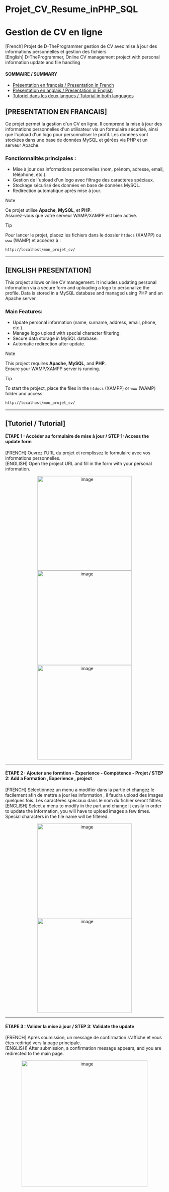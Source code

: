 # Projet_CV_Resume_inPHP_SQL



# Gestion de CV en ligne  
[French] Projet de D-TheProgrammer gestion de CV avec mise à jour des informations personnelles et gestion des fichiers  
[English] D-TheProgrammer, Online CV management project with personal information update and file handling  

#### SOMMAIRE / SUMMARY
- [Présentation en français / Presentation in French](#presentation-en-francais)
- [Présentation en anglais / Presentation in English](#english-presentation)
- [Tutoriel dans les deux langues / Tutorial in both languages](#tutoriel--tutorial)

## [PRESENTATION EN FRANCAIS]  
Ce projet permet la gestion d'un CV en ligne. Il comprend la mise à jour des informations personnelles d'un utilisateur via un formulaire sécurisé, ainsi que l'upload d'un logo pour personnaliser le profil. Les données sont stockées dans une base de données MySQL et gérées via PHP et un serveur Apache.

### Fonctionnalités principales :
- Mise à jour des informations personnelles (nom, prénom, adresse, email, téléphone, etc.).
- Gestion de l'upload d'un logo avec filtrage des caractères spéciaux.
- Stockage sécurisé des données en base de données MySQL.
- Redirection automatique après mise à jour.

> [!NOTE]  
> Ce projet utilise **Apache**, **MySQL**, et **PHP**.  
> Assurez-vous que votre serveur WAMP/XAMPP est bien activé.  

> [!TIP]  
> Pour lancer le projet, placez les fichiers dans le dossier `htdocs` (XAMPP) ou `www` (WAMP) et accédez à :  
> ```bash
> http://localhost/mon_projet_cv/
> ```

---

## [ENGLISH PRESENTATION]  
This project allows online CV management. It includes updating personal information via a secure form and uploading a logo to personalize the profile. Data is stored in a MySQL database and managed using PHP and an Apache server.

### Main Features:
- Update personal information (name, surname, address, email, phone, etc.).
- Manage logo upload with special character filtering.
- Secure data storage in MySQL database.
- Automatic redirection after update.

> [!NOTE]  
> This project requires **Apache**, **MySQL**, and **PHP**.  
> Ensure your WAMP/XAMPP server is running.  

> [!TIP]  
> To start the project, place the files in the `htdocs` (XAMPP) or `www` (WAMP) folder and access:  
> ```bash
> http://localhost/mon_projet_cv/
> ```

---

## [Tutoriel / Tutorial]  

#### ÉTAPE 1 : Accéder au formulaire de mise à jour / STEP 1: Access the update form  
[FRENCH] Ouvrez l'URL du projet et remplissez le formulaire avec vos informations personnelles.  
[ENGLISH] Open the project URL and fill in the form with your personal information.  

<div align="center">
  <img width="300" alt="image" src="https://github.com/user-attachments/assets/94214e5a-a272-4f20-a970-86e339e4dd82">
  <img width="300" alt="image" src="https://github.com/user-attachments/assets/38d47057-f999-4205-8dfd-671ad525cbba">
  <img width="300" alt="image" src="https://github.com/user-attachments/assets/b90c7e7b-6596-4dc2-81ce-14fe630e8925">
</div>

---

#### ÉTAPE 2 : Ajouter une formtion - Experience - Compétence - Projet / STEP 2: Add a Formation , Experience , project 
[FRENCH] Sélectionnez un menu a modifier dans la partie et changez le facilement afin de mettre a jour les information , il faudra upload des images quelques fois. Les caractères spéciaux dans le nom du fichier seront filtrés.  
[ENGLISH] Select a menu to modify in the part and change it easily in order to update the information, you will have to upload images a few times. Special characters in the file name will be filtered. 

<div align="center">
  <img width="300" alt="image" src="https://github.com/user-attachments/assets/82ca9e65-e300-49ca-8d56-54a59ca5cf7c">
  <img width="300" alt="image" src="https://github.com/user-attachments/assets/0c668002-1307-421e-ac66-a13b97141553">
</div>

---

#### ÉTAPE 3 : Valider la mise à jour / STEP 3: Validate the update  
[FRENCH] Après soumission, un message de confirmation s'affiche et vous êtes redirigé vers la page principale.  
[ENGLISH] After submission, a confirmation message appears, and you are redirected to the main page.  

<div align="center">
  <img width="400" alt="image" src="https://github.com/user-attachments/assets/1c499e32-4ac5-4878-b3b9-1da0acf5f398">
</div>


